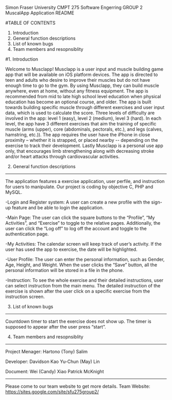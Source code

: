 Simon Fraser University CMPT 275 Software Engerring GROUP 2
MuscalApp Application README

#TABLE OF CONTENTS
1. Introduction
2. General function descriptions
3. List of known bugs
4. Team members and resopnsiblity



#1. Introduction

Welcome to Musclapp! Musclapp is a user input and muscle building game app that will be available on iOS platform devices. 
The app is directed to teen and adults who desire to improve their muscles but do not have enough time to go to the gym. 
By using Musclapp, they can build muscle anywhere, even at home, without any fitness equipment. The app is recommended from 
mid to late high school level education when physical education has become an optional course, and older. The app is built towards 
building specific muscle through different exercises and user input data, which is used to calculate the score. Three levels 
of difficulty are involved in the app: level 1 (easy), level 2 (medium), level 3 (hard). In each level, the app have 3 different 
exercises that aim the training of specific muscle (arms (upper), core (abdominals, pectorals, etc.), and legs (calves, hamstring, etc.)). 
The app requires the user have the iPhone in close proximity – whether it is strapped, or placed nearby -- depending on the exercise
to track their development. Lastly Musclapp is a personal use app only, that encourages limb strengthening along with decreasing
stroke and/or heart attacks through cardiovascular activities.


2. General function descriptions
--------------------------------
The application features a exercise application, user perfile, and instruction for users to manipulate. 
Our project is coding by objective C, PHP and MySQL.

-Login and Register system:
A user can create a new profile with the sign-up feature and be able to login the application.

-Main Page: 
The user can click the square buttons to the “Profile”, “My Activities”, and “Exercise” to toggle to the relative pages. 
Additionally, the user can click the “Log off” to log off the account and toggle to the authentication page.

-My Activities:
The calendar screen will keep track of user’s activity. If the user has used the app to exercise, the 
date will be highlighted.


-User Profile:
The user can enter the personal information, such as Gender, Age, Height, and Weight.
When the user clicks the “Save” button, all the personal information will be stored in a file in the phone.

-Instruction:
To see the whole exercise and their detailed instructions, user can select instruction from the main menu.
The detailed instruction of the exercise is shown after the user click on a specific exercise from
the instruction screen.


3. List of known bugs
---------------
Countdown timer to start the exercise does not show up. The timer is supposed to appear
after the user press “start”.

4. Team members and resopnsiblity
-----------------
Project Menager:
Hartono (Tony) Salim

Developer:
Davidson Kao
Yu-Chun (May) Lin

Document:
Wei (Candy) Xiao
Patrick McKnight


------------------
Please come to our team website to get more details.
Team Website: https://sites.google.com/site/sfu275group2/
